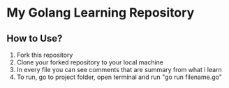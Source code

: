 # My Golang Learning Repository

## How to Use?
1. Fork this repository
2. Clone your forked repository to your local machine
3. In every file you can see comments that are summary from what i learn
4. To run, go to project folder, open terminal and run "go run filename.go"